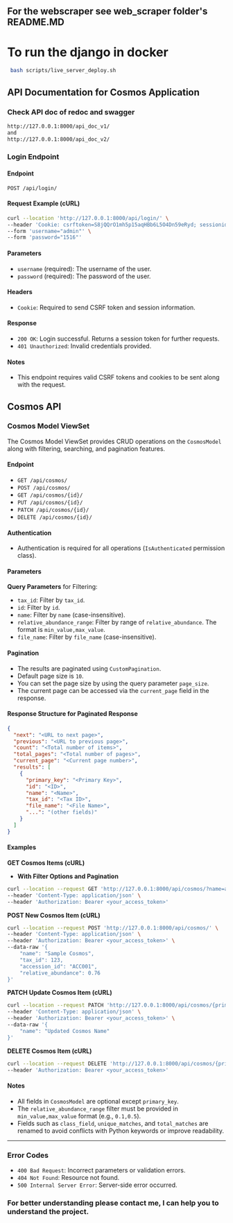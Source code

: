 ## For the webscraper see web_scraper folder's README.MD

# To run the django in docker 
```bash
 bash scripts/live_server_deploy.sh 
```

## API Documentation for Cosmos Application

### Check API doc of redoc and swagger
```bash
http://127.0.0.1:8000/api_doc_v1/
and 
http://127.0.0.1:8000/api_doc_v2/

```

### Login Endpoint

#### Endpoint
`POST /api/login/`

#### Request Example (cURL)
```sh
curl --location 'http://127.0.0.1:8000/api/login/' \
--header 'Cookie: csrftoken=S8jQQrO1mh5p15aqHBb6L5O4Dn59eRyd; sessionid=4pzizh0de4wajbwk975w1wcdevx78j59' \
--form 'username="admin"' \
--form 'password="1516"'
```


#### Parameters
- `username` (required): The username of the user.
- `password` (required): The password of the user.

#### Headers
- `Cookie`: Required to send CSRF token and session information.

#### Response
- `200 OK`: Login successful. Returns a session token for further requests.
- `401 Unauthorized`: Invalid credentials provided.

#### Notes
- This endpoint requires valid CSRF tokens and cookies to be sent along with the request.


## Cosmos API

### Cosmos Model ViewSet

The Cosmos Model ViewSet provides CRUD operations on the `CosmosModel` along with filtering, searching, and pagination features.

#### Endpoint
- `GET /api/cosmos/`
- `POST /api/cosmos/`
- `GET /api/cosmos/{id}/`
- `PUT /api/cosmos/{id}/`
- `PATCH /api/cosmos/{id}/`
- `DELETE /api/cosmos/{id}/`

#### Authentication
- Authentication is required for all operations (`IsAuthenticated` permission class).

#### Parameters

**Query Parameters** for Filtering:
- `tax_id`: Filter by `tax_id`.
- `id`: Filter by `id`.
- `name`: Filter by `name` (case-insensitive).
- `relative_abundance_range`: Filter by range of `relative_abundance`. The format is `min_value,max_value`.
- `file_name`: Filter by `file_name` (case-insensitive).

#### Pagination
- The results are paginated using `CustomPagination`.
- Default page size is `10`.
- You can set the page size by using the query parameter `page_size`.
- The current page can be accessed via the `current_page` field in the response.

#### Response Structure for Paginated Response
```json
{
  "next": "<URL to next page>",
  "previous": "<URL to previous page>",
  "count": "<Total number of items>",
  "total_pages": "<Total number of pages>",
  "current_page": "<Current page number>",
  "results": [
    {
      "primary_key": "<Primary Key>",
      "id": "<ID>",
      "name": "<Name>",
      "tax_id": "<Tax ID>",
      "file_name": "<File Name>",
      "...": "(other fields)"
    }
  ]
}
```

#### Examples

**GET Cosmos Items (cURL)**

- **With Filter Options and Pagination**

```sh
curl --location --request GET 'http://127.0.0.1:8000/api/cosmos/?name=alpha&tax_id=123&page_size=5&page=2' \
--header 'Content-Type: application/json' \
--header 'Authorization: Bearer <your_access_token>'
```

**POST New Cosmos Item (cURL)**

```sh
curl --location --request POST 'http://127.0.0.1:8000/api/cosmos/' \
--header 'Content-Type: application/json' \
--header 'Authorization: Bearer <your_access_token>' \
--data-raw '{
    "name": "Sample Cosmos",
    "tax_id": 123,
    "accession_id": "ACC001",
    "relative_abundance": 0.76
}'
```

**PATCH Update Cosmos Item (cURL)**

```sh
curl --location --request PATCH 'http://127.0.0.1:8000/api/cosmos/{primary_key}/' \
--header 'Content-Type: application/json' \
--header 'Authorization: Bearer <your_access_token>' \
--data-raw '{
    "name": "Updated Cosmos Name"
}'
```

**DELETE Cosmos Item (cURL)**

```sh
curl --location --request DELETE 'http://127.0.0.1:8000/api/cosmos/{primary_key}/' \
--header 'Authorization: Bearer <your_access_token>'
```

#### Notes
- All fields in `CosmosModel` are optional except `primary_key`.
- The `relative_abundance_range` filter must be provided in `min_value,max_value` format (e.g., `0.1,0.5`).
- Fields such as `class_field`, `unique_matches`, and `total_matches` are renamed to avoid conflicts with Python keywords or improve readability.

---

### Error Codes
- `400 Bad Request`: Incorrect parameters or validation errors.
- `404 Not Found`: Resource not found.
- `500 Internal Server Error`: Server-side error occurred.



### For better understanding please contact me, I can help you to understand the project.